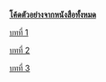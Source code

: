 __[โค้ดตัวอย่างจากหนังสือทั้งหมด]( https://www.se-ed.com/product/พัฒนาเว็บแอปพลิเคชั่นด้วย-JavaScript.aspx?no=9786160825394)__

[บทที่ 1](Chapter1.md)

[บทที่ 2](Chapter2.md)

[บทที่ 3](Chapter3.md)


